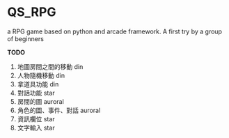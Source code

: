 # QS_RPG
a RPG game based on python and arcade framework. A first try by a group of beginners

**TODO**
1. 地圖房間之間的移動 din
2. 人物隨機移動 din
3. 拿道具功能 din
4. 對話功能 star
5. 房間的圖 auroral
6. 角色的圖、事件、對話 auroral
7. 資訊欄位 star
8. 文字輸入 star
